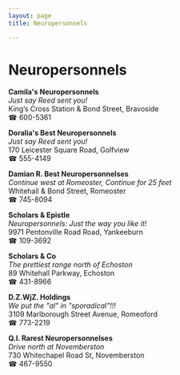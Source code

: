 ```yaml
---
layout: page 
title: Neuropersonnels

---
```



# Neuropersonnels


 **Camila's Neuropersonnels**  
_Just say Reed sent you!_  
King’s Cross Station & Bond Street, Bravoside  
☎ 600-5361

**Doralia's Best Neuropersonnels**  
_Just say Reed sent you!_  
170 Leicester Square Road, Golfview  
☎ 555-4149

**Damian R. Best Neuropersonnelses**  
_Continue west at Romeoster, Continue for 25 feet_  
Whitehall & Bond Street, Romeoster  
☎ 745-8094

**Scholars & Epistle**  
_Neuropersonnels: Just the way you like it!_  
9971 Pentonville Road Road, Yankeeburn  
☎ 109-3692

**Scholars & Co**  
_The prettiest range north of Echoston_  
89 Whitehall Parkway, Echoston  
☎ 431-8966

**D.Z.WjZ. Holdings**  
_We put the "al" in "sporadical"!!!_  
3109 Marlborough Street Avenue, Romeoford  
☎ 773-2219

**Q.I. Rarest Neuropersonnelses**  
_Drive north at Novemberston_  
730 Whitechapel Road St, Novemberston  
☎ 467-9550

